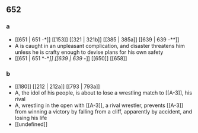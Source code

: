 ## 652
### a
- [[651 | 651 -*]] [[153]] [[321 | 321b]] [[385 | 385a]] [[639 | 639 -**]] 
- A is caught in an unpleasant complication, and disaster threatens him unless he is crafty enough to devise plans for his own safety
- [[651 | 651 *-**]] [[639 | 639 **-***]] [[650]] [[658]] 

### b
- [[180]] [[212 | 212a]] [[793 | 793a]] 
- A, the idol of his people, is about to lose a wrestling match to [[A-3]], his rival
- A, wrestling in the open with [[A-3]], a rival wrestler, prevents [[A-3]] from winning a victory by falling from a cliff, apparently by accident, and losing his life
- [[undefined]] 

